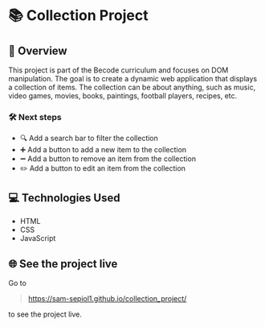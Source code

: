# 📚 Collection Project

## 🌟 Overview
This project is part of the Becode curriculum and focuses on DOM manipulation. The goal is to create a dynamic web application that displays a collection of items. The collection can be about anything, such as music, video games, movies, books, paintings, football players, recipes, etc.

### 🛠️ Next steps
- 🔍 Add a search bar to filter the collection
- ➕ Add a button to add a new item to the collection
- ➖ Add a button to remove an item from the collection
- ✏️ Add a button to edit an item from the collection

## 💻 Technologies Used
- HTML
- CSS
- JavaScript

## 🌐 See the project live

Go to   
> https://sam-sepiol1.github.io/collection_project/

to see the project live.

